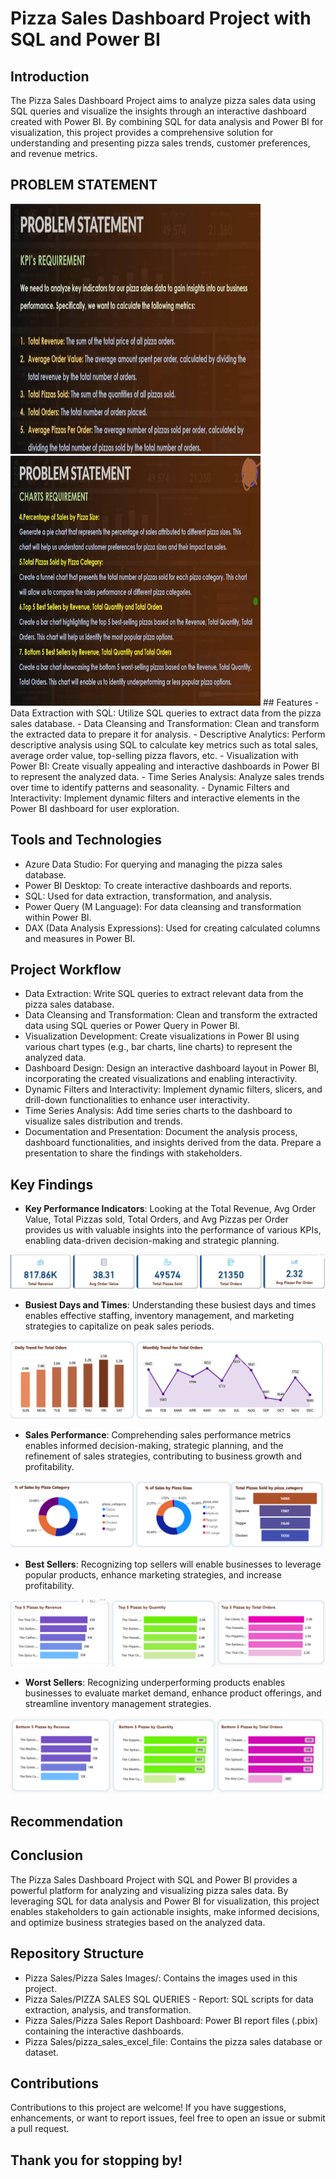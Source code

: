 # Pizza Sales Dashboard Project with SQL and Power BI

## Introduction
The Pizza Sales Dashboard Project aims to analyze pizza sales data using SQL queries and visualize the insights through an interactive dashboard created with Power BI. By combining SQL for data analysis and Power BI for visualization, this project provides a comprehensive solution for understanding and presenting pizza sales trends, customer preferences, and revenue metrics.

## PROBLEM STATEMENT 
<img src = "https://github.com/Frances-Odunaiya/Data-Analysis-and-Visualizations-Using-SQL-POWERBI/blob/main/Pizza%20Sales/Pizza%20Sales%20Images/Problem%20Statement%201.jpg" alt = "Problem 1" width = "400px" height  = "400px">
<img src = "https://github.com/Frances-Odunaiya/Data-Analysis-and-Visualizations-Using-SQL-POWERBI/blob/main/Pizza%20Sales/Pizza%20Sales%20Images/Problem%20Statement%202.jpg" alt = "Problem 2"width = "400px" height  = "400px">
## Features
- Data Extraction with SQL: Utilize SQL queries to extract data from the pizza sales database.
- Data Cleansing and Transformation: Clean and transform the extracted data to prepare it for analysis.
- Descriptive Analytics: Perform descriptive analysis using SQL to calculate key metrics such as total sales, average order value, top-selling pizza flavors, etc.
- Visualization with Power BI: Create visually appealing and interactive dashboards in Power BI to represent the analyzed data.
- Time Series Analysis: Analyze sales trends over time to identify patterns and seasonality.
- Dynamic Filters and Interactivity: Implement dynamic filters and interactive elements in the Power BI dashboard for user exploration.

## Tools and Technologies
- Azure Data Studio: For querying and managing the pizza sales database.
- Power BI Desktop: To create interactive dashboards and reports.
- SQL: Used for data extraction, transformation, and analysis.
- Power Query (M Language): For data cleansing and transformation within Power BI.
- DAX (Data Analysis Expressions): Used for creating calculated columns and measures in Power BI.

## Project Workflow
- Data Extraction: Write SQL queries to extract relevant data from the pizza sales database.
- Data Cleansing and Transformation: Clean and transform the extracted data using SQL queries or Power Query in Power BI.
- Visualization Development: Create visualizations in Power BI using various chart types (e.g., bar charts, line charts) to represent the analyzed data.
- Dashboard Design: Design an interactive dashboard layout in Power BI, incorporating the created visualizations and enabling interactivity.
- Dynamic Filters and Interactivity: Implement dynamic filters, slicers, and drill-down functionalities to enhance user interactivity.
- Time Series Analysis: Add time series charts to the dashboard to visualize sales distribution and trends.
- Documentation and Presentation: Document the analysis process, dashboard functionalities, and insights derived from the data. Prepare a presentation to share the findings with stakeholders.

## Key Findings
- **Key Performance Indicators**: Looking at the Total Revenue, Avg Order Value, Total Pizzas sold, Total Orders, and Avg Pizzas per Order provides us with valuable insights into the performance of various KPIs, enabling data-driven decision-making and strategic planning.
<img src = "https://github.com/Frances-Odunaiya/Data-Analysis-and-Visualizations-Using-SQL-POWERBI/blob/main/Pizza%20Sales/Pizza%20Sales%20Images/Key_Findings_on_Visualizations/Screenshot%202024-04-01%20221321.png" alt = "KPI">

- **Busiest Days and Times**: Understanding these busiest days and times enables effective staffing, inventory management, and marketing strategies to capitalize on peak sales periods.
<img src = "https://github.com/Frances-Odunaiya/Data-Analysis-and-Visualizations-Using-SQL-POWERBI/blob/main/Pizza%20Sales/Pizza%20Sales%20Images/Key_Findings_on_Visualizations/Screenshot%202024-04-01%20221419.png" alt = "Busy days and times">

- **Sales Performance**: Comprehending sales performance metrics enables informed decision-making, strategic planning, and the refinement of sales strategies, contributing to business growth and profitability.
<img src = "https://github.com/Frances-Odunaiya/Data-Analysis-and-Visualizations-Using-SQL-POWERBI/blob/main/Pizza%20Sales/Pizza%20Sales%20Images/Key_Findings_on_Visualizations/Screenshot%202024-04-01%20221436.png" alt = "Sales Performance">

- **Best Sellers**: Recognizing top sellers will enable businesses to leverage popular products, enhance marketing strategies, and increase profitability.
<img src = "https://github.com/Frances-Odunaiya/Data-Analysis-and-Visualizations-Using-SQL-POWERBI/blob/main/Pizza%20Sales/Pizza%20Sales%20Images/Key_Findings_on_Visualizations/Screenshot%202024-04-01%20221517.png" alt = "Best Sellers">

- **Worst Sellers**: Recognizing underperforming products enables businesses to evaluate market demand, enhance product offerings, and streamline inventory management strategies.
<img src = "https://github.com/Frances-Odunaiya/Data-Analysis-and-Visualizations-Using-SQL-POWERBI/blob/main/Pizza%20Sales/Pizza%20Sales%20Images/Key_Findings_on_Visualizations/Screenshot%202024-04-01%20221533.png" alt = "Worst Sellers">

## Recommendation

## Conclusion
The Pizza Sales Dashboard Project with SQL and Power BI provides a powerful platform for analyzing and visualizing pizza sales data. By leveraging SQL for data analysis and Power BI for visualization, this project enables stakeholders to gain actionable insights, make informed decisions, and optimize business strategies based on the analyzed data.

## Repository Structure
- Pizza Sales/Pizza Sales Images/: Contains the images used in this project.
- Pizza Sales/PIZZA SALES SQL QUERIES - Report: SQL scripts for data extraction, analysis, and transformation.
- Pizza Sales/Pizza Sales Report Dashboard: Power BI report files (.pbix) containing the interactive dashboards.
- Pizza Sales/pizza_sales_excel_file: Contains the pizza sales database or dataset.

## Contributions
Contributions to this project are welcome! If you have suggestions, enhancements, or want to report issues, feel free to open an issue or submit a pull request.

## Thank you for stopping by!
